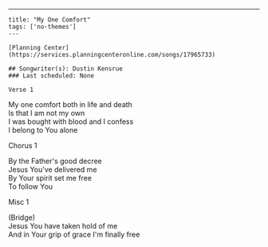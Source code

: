---
    title: "My One Comfort"
    tags: ['no-themes']
    ---

    [Planning Center](https://services.planningcenteronline.com/songs/17965733)

    ## Songwriter(s): Dustin Kensrue
    ### Last scheduled: None          

    Verse 1  
  
My one comfort both in life and death  
Is that I am not my own  
I was bought with blood and I confess  
I belong to You alone  
  
Chorus 1  
  
By the Father's good decree  
Jesus You've delivered me  
By Your spirit set me free  
To follow You  
  
Misc 1  
  
(Bridge)  
Jesus You have taken hold of me  
And in Your grip of grace I'm finally free
    